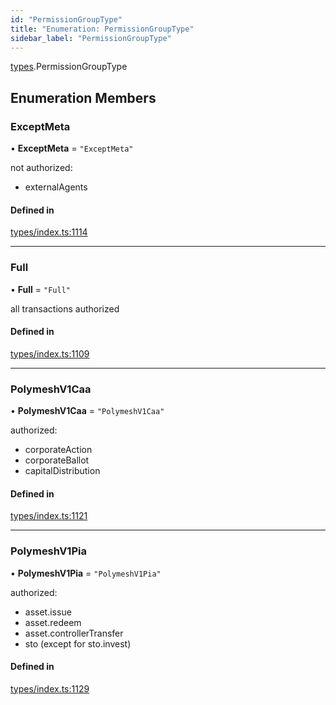 ```yaml
---
id: "PermissionGroupType"
title: "Enumeration: PermissionGroupType"
sidebar_label: "PermissionGroupType"
---
```


[types](../../../modules/Types/Types.md).PermissionGroupType

## Enumeration Members

### ExceptMeta

• **ExceptMeta** = ``"ExceptMeta"``

not authorized:
  - externalAgents

#### Defined in

[types/index.ts:1114](https://github.com/PolymeshAssociation/polymesh-sdk/blob/daafaa68f/src/types/index.ts#L1114)

___

### Full

• **Full** = ``"Full"``

all transactions authorized

#### Defined in

[types/index.ts:1109](https://github.com/PolymeshAssociation/polymesh-sdk/blob/daafaa68f/src/types/index.ts#L1109)

___

### PolymeshV1Caa

• **PolymeshV1Caa** = ``"PolymeshV1Caa"``

authorized:
  - corporateAction
  - corporateBallot
  - capitalDistribution

#### Defined in

[types/index.ts:1121](https://github.com/PolymeshAssociation/polymesh-sdk/blob/daafaa68f/src/types/index.ts#L1121)

___

### PolymeshV1Pia

• **PolymeshV1Pia** = ``"PolymeshV1Pia"``

authorized:
  - asset.issue
  - asset.redeem
  - asset.controllerTransfer
  - sto (except for sto.invest)

#### Defined in

[types/index.ts:1129](https://github.com/PolymeshAssociation/polymesh-sdk/blob/daafaa68f/src/types/index.ts#L1129)
